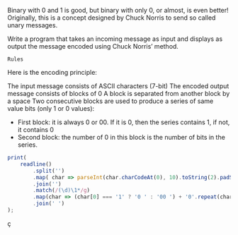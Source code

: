 Binary with 0 and 1 is good, but binary with only 0, or almost, is even better! Originally, this is a concept designed by Chuck Norris to send so called unary messages.

Write a program that takes an incoming message as input and displays as output the message encoded using Chuck Norris’ method.

 	Rules
Here is the encoding principle:

The input message consists of ASCII characters (7-bit)
The encoded output message consists of blocks of 0
A block is separated from another block by a space
Two consecutive blocks are used to produce a series of same value bits (only 1 or 0 values):
- First block: it is always 0 or 00. If it is 0, then the series contains 1, if not, it contains 0
- Second block: the number of 0 in this block is the number of bits in the series.


```.js
print(
    readline()
        .split('')
        .map( char => parseInt(char.charCodeAt(0), 10).toString(2).padStart(7, '0'))
        .join('')
        .match(/(\d)\1*/g)
        .map(char => (char[0] === '1' ? '0 ' : '00 ') + '0'.repeat(char.length))
        .join(' ')
);
```
ç
